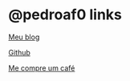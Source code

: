 # @pedroaf0 links

[Meu blog](https://medium.com/blog-do-pedroaf0)

[Github](https://github.com/pedroaf0)

[Me compre um café](https://www.pedroaf0.cf/pix)
